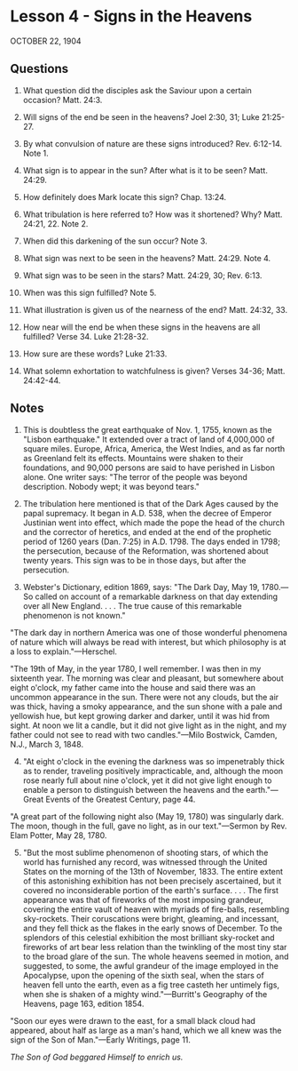 # Lesson 4 - Signs in the Heavens

OCTOBER 22, 1904

## Questions

1. What question did the disciples ask the Saviour upon a certain occasion? Matt. 24:3.

2. Will signs of the end be seen in the heavens? Joel 2:30, 31; Luke 21:25-27.

3. By what convulsion of nature are these signs introduced? Rev. 6:12-14. Note 1.

4. What sign is to appear in the sun? After what is it to be seen? Matt. 24:29.

5. How definitely does Mark locate this sign? Chap. 13:24.

6. What tribulation is here referred to? How was it shortened? Why? Matt. 24:21, 22. Note 2.

7. When did this darkening of the sun occur? Note 3.

8. What sign was next to be seen in the heavens? Matt. 24:29. Note 4.

9. What sign was to be seen in the stars? Matt. 24:29, 30; Rev. 6:13.

10. When was this sign fulfilled? Note 5.

11. What illustration is given us of the nearness of the end? Matt. 24:32, 33.

12. How near will the end be when these signs in the heavens are all fulfilled? Verse 34. Luke 21:28-32.

13. How sure are these words? Luke 21:33.

14. What solemn exhortation to watchfulness is given? Verses 34-36; Matt. 24:42-44.

## Notes

1. This is doubtless the great earthquake of Nov. 1, 1755, known as the "Lisbon earthquake." It extended over a tract of land of 4,000,000 of square miles. Europe, Africa, America, the West Indies, and as far north as Greenland felt its effects. Mountains were shaken to their foundations, and 90,000 persons are said to have perished in Lisbon alone. One writer says: "The terror of the people was beyond description. Nobody wept; it was beyond tears."

2. The tribulation here mentioned is that of the Dark Ages caused by the papal supremacy. It began in A.D. 538, when the decree of Emperor Justinian went into effect, which made the pope the head of the church and the corrector of heretics, and ended at the end of the prophetic period of 1260 years (Dan. 7:25) in A.D. 1798. The days ended in 1798; the persecution, because of the Reformation, was shortened about twenty years. This sign was to be in those days, but after the persecution.

3. Webster's Dictionary, edition 1869, says: "The Dark Day, May 19, 1780.—So called on account of a remarkable darkness on that day extending over all New England. . . . The true cause of this remarkable phenomenon is not known."

"The dark day in northern America was one of those wonderful phenomena of nature which will always be read with interest, but which philosophy is at a loss to explain."—Herschel.

"The 19th of May, in the year 1780, I well remember. I was then in my sixteenth year. The morning was clear and pleasant, but somewhere about eight o'clock, my father came into the house and said there was an uncommon appearance in the sun. There were not any clouds, but the air was thick, having a smoky appearance, and the sun shone with a pale and yellowish hue, but kept growing darker and darker, until it was hid from sight. At noon we lit a candle, but it did not give light as in the night, and my father could not see to read with two candles."—Milo Bostwick, Camden, N.J., March 3, 1848.

4. "At eight o'clock in the evening the darkness was so impenetrably thick as to render, traveling positively impracticable, and, although the moon rose nearly full about nine o'clock, yet it did not give light enough to enable a person to distinguish between the heavens and the earth."—Great Events of the Greatest Century, page 44.

"A great part of the following night also (May 19, 1780) was singularly dark. The moon, though in the full, gave no light, as in our text."—Sermon by Rev. Elam Potter, May 28, 1780.

5. "But the most sublime phenomenon of shooting stars, of which the world has furnished any record, was witnessed through the United States on the morning of the 13th of November, 1833. The entire extent of this astonishing exhibition has not been precisely ascertained, but it covered no inconsiderable portion of the earth's surface. . . . The first appearance was that of fireworks of the most imposing grandeur, covering the entire vault of heaven with myriads of fire-balls, resembling sky-rockets. Their coruscations were bright, gleaming, and incessant, and they fell thick as the flakes in the early snows of December. To the splendors of this celestial exhibition the most brilliant sky-rocket and fireworks of art bear less relation than the twinkling of the most tiny star to the broad glare of the sun. The whole heavens seemed in motion, and suggested, to some, the awful grandeur of the image employed in the Apocalypse, upon the opening of the sixth seal, when the stars of heaven fell unto the earth, even as a fig tree casteth her untimely figs, when she is shaken of a mighty wind."—Burritt's Geography of the Heavens, page 163, edition 1854.

"Soon our eyes were drawn to the east, for a small black cloud had appeared, about half as large as a man's hand, which we all knew was the sign of the Son of Man."—Early Writings, page 11.

*The Son of God beggared Himself to enrich us.*